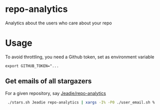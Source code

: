 # repo-analytics
Analytics about the users who care about your repo

# Usage
To avoid throttling, you need a Github token, set as environment variable
```
export GITHUB_TOKEN="...
```

## Get emails of all stargazers
For a given repository, say [Jeadie/repo-analytics](https://github.com/Jeadie/repo-analytics)
```bash
 ./stars.sh Jeadie repo-analytics | xargs -I% -P0 ./user_email.sh %
```